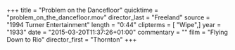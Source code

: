 +++
title = "Problem on the Dancefloor"
quicktime = "problem_on_the_dancefloor.mov"
director_last = "Freeland"
source = "1994 Turner Entertainment"
length = "0:44"
clipterms = [ "Wipe",]
year = "1933"
date = "2015-03-20T11:37:26+01:00"
commentary = ""
film = "Flying Down to Rio"
director_first = "Thornton"
+++
